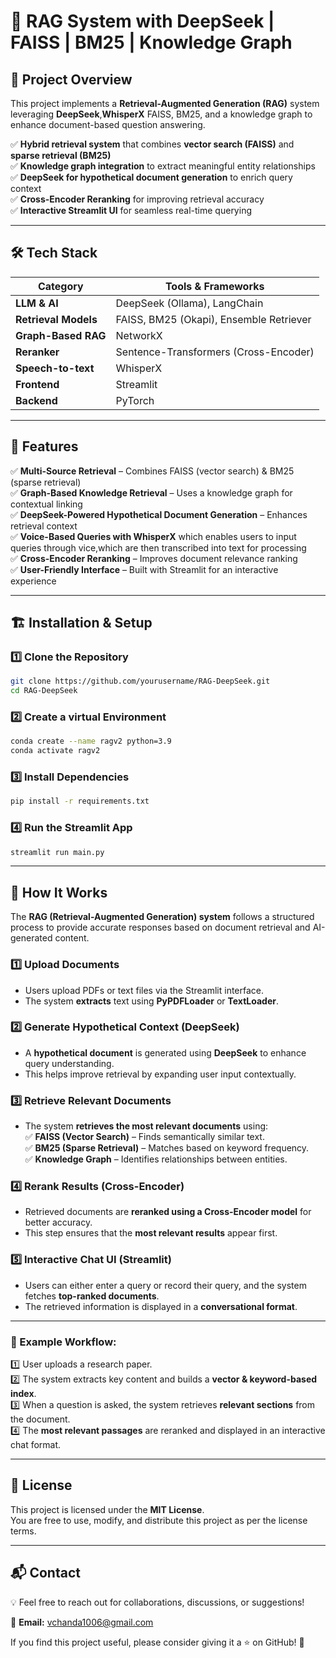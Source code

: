 # 🚀 RAG System with DeepSeek | FAISS | BM25 | Knowledge Graph


## 📌 Project Overview  
This project implements a **Retrieval-Augmented Generation (RAG)** system leveraging **DeepSeek**,**WhisperX** FAISS, BM25, and a knowledge graph to enhance document-based question answering.  

✅  **Hybrid retrieval system** that combines **vector search (FAISS)** and **sparse retrieval (BM25)**  
✅  **Knowledge graph integration** to extract meaningful entity relationships  
✅  **DeepSeek for hypothetical document generation** to enrich query context \
✅  **Cross-Encoder Reranking** for improving retrieval accuracy  
✅  **Interactive Streamlit UI** for seamless real-time querying  

---

## 🛠️ Tech Stack  

| Category              | Tools & Frameworks |
|----------------------|------------------|
| **LLM & AI**        | DeepSeek (Ollama), LangChain |
| **Retrieval Models** | FAISS, BM25 (Okapi), Ensemble Retriever |
| **Graph-Based RAG**  | NetworkX |
| **Reranker**        | Sentence-Transformers (Cross-Encoder) |
| **Speech-to-text**  | WhisperX |
| **Frontend**        | Streamlit |
| **Backend**         | PyTorch |

---

## 🚀 Features  

✅ **Multi-Source Retrieval** – Combines FAISS (vector search) & BM25 (sparse retrieval)  
✅ **Graph-Based Knowledge Retrieval** – Uses a knowledge graph for contextual linking  
✅ **DeepSeek-Powered Hypothetical Document Generation** – Enhances retrieval context   
✅  **Voice-Based Queries with WhisperX** which enables users to input queries through vice,which are then transcribed into text for processing\
✅ **Cross-Encoder Reranking** – Improves document relevance ranking  
✅ **User-Friendly Interface** – Built with Streamlit for an interactive experience  

---

## 🏗️ Installation & Setup  

### **1️⃣ Clone the Repository**  
```bash
git clone https://github.com/yourusername/RAG-DeepSeek.git
cd RAG-DeepSeek
```

### **2️⃣ Create a virtual Environment**  
```bash
conda create --name ragv2 python=3.9
conda activate ragv2
```

### **3️⃣ Install Dependencies**  
```bash
pip install -r requirements.txt
```

### **4️⃣ Run the Streamlit App**  
```bash
streamlit run main.py
```
---
## 🧩 How It Works  

The **RAG (Retrieval-Augmented Generation) system** follows a structured process to provide accurate responses based on document retrieval and AI-generated content.  

### **1️⃣ Upload Documents**  
- Users upload PDFs or text files via the Streamlit interface.  
- The system **extracts** text using **PyPDFLoader** or **TextLoader**.  

### **2️⃣ Generate Hypothetical Context (DeepSeek)**  
- A **hypothetical document** is generated using **DeepSeek** to enhance query understanding.  
- This helps improve retrieval by expanding user input contextually.  

### **3️⃣ Retrieve Relevant Documents**  
- The system **retrieves the most relevant documents** using:  
  ✅ **FAISS (Vector Search)** – Finds semantically similar text.  
  ✅ **BM25 (Sparse Retrieval)** – Matches based on keyword frequency.  
  ✅ **Knowledge Graph** – Identifies relationships between entities.  

### **4️⃣ Rerank Results (Cross-Encoder)**  
- Retrieved documents are **reranked using a Cross-Encoder model** for better accuracy.  
- This step ensures that the **most relevant results** appear first.  

### **5️⃣ Interactive Chat UI (Streamlit)**  
- Users can either enter a query or record their query, and the system fetches **top-ranked documents**.  
- The retrieved information is displayed in a **conversational format**.  
---
### **📌 Example Workflow:**  

1️⃣ User uploads a research paper.  
2️⃣ The system extracts key content and builds a **vector & keyword-based index**.  
3️⃣ When a question is asked, the system retrieves **relevant sections** from the document.  
4️⃣ The **most relevant passages** are reranked and displayed in an interactive chat format.  

---

## 📜 License  

This project is licensed under the **MIT License**.  
You are free to use, modify, and distribute this project as per the license terms.  

---

## 📬 Contact  

💡 Feel free to reach out for collaborations, discussions, or suggestions!  

📧 **Email:** vchanda1006@gmail.com  

If you find this project useful, please consider giving it a ⭐ on GitHub! 🚀  

